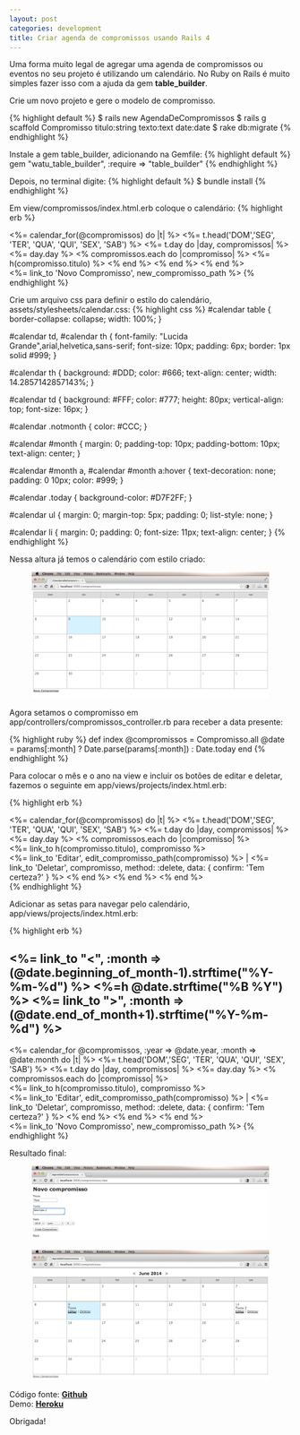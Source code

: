 ```yaml
---
layout: post
categories: development
title: Criar agenda de compromissos usando Rails 4
---
```


Uma forma muito legal de agregar uma agenda de compromissos ou eventos no seu projeto é utilizando um calendário. No Ruby on Rails é muito simples fazer isso com a ajuda da gem **table_builder**.

Crie um novo projeto e gere o modelo de compromisso.

{% highlight default %}
$ rails new AgendaDeCompromissos
$ rails g scaffold Compromisso titulo:string texto:text date:date
$ rake db:migrate
{% endhighlight %}

Instale a gem table_builder, adicionando na Gemfile:
{% highlight default %}
gem "watu_table_builder", :require => "table_builder"
{% endhighlight %}

Depois, no terminal digite:
{% highlight default %}
$ bundle install
{% endhighlight %}

Em view/compromissos/index.html.erb coloque o calendário:
{% highlight erb %}
<div id="calendar">
	<%= calendar_for(@compromissos) do |t| %>
	<%= t.head('DOM','SEG', 'TER', 'QUA', 'QUI', 'SEX', 'SAB') %>
	<%= t.day do |day, compromissos| %>
	<%= day.day %>
	<% compromissos.each do |compromisso| %>
	<%= h(compromisso.titulo) %>
	<% end %>
	<% end %>
	<% end %>
</div>
<%= link_to 'Novo Compromisso', new_compromisso_path %>
{% endhighlight %}

Crie um arquivo css para definir o estilo do calendário,
assets/stylesheets/calendar.css:
{% highlight css %}
#calendar table {
border-collapse: collapse;
width: 100%;
}

#calendar td,
#calendar th {
font-family: "Lucida Grande",arial,helvetica,sans-serif;
font-size: 10px;
padding: 6px;
border: 1px solid #999;
}

#calendar th {
background: #DDD;
color: #666;
text-align: center;
width: 14.2857142857143%;
}

#calendar td {
background: #FFF;
color: #777;
height: 80px;
vertical-align: top;
font-size: 16px;
}

#calendar .notmonth {
color: #CCC;
}

#calendar #month {
margin: 0;
padding-top: 10px;
padding-bottom: 10px;
text-align: center;
}

#calendar #month a, #calendar #month a:hover {
text-decoration: none;
padding: 0 10px;
color: #999;
}

#calendar .today {
background-color: #D7F2FF;
}

#calendar ul {
margin: 0;
margin-top: 5px;
padding: 0;
list-style: none;
}

#calendar li {
margin: 0;
padding: 0;
font-size: 11px;
text-align: center;
}
{% endhighlight %}

Nessa altura já temos o calendário com estilo criado:
<figure>
	<img src="../assets/img/calendar1.png">
</figure>

Agora setamos o compromisso em app/controllers/compromissos_controller.rb para receber a data presente:

{% highlight ruby %}
def index
@compromissos = Compromisso.all
@date = params[:month] ? Date.parse(params[:month]) : Date.today
end
{% endhighlight %}

Para colocar o mês e o ano na view e incluir os botões de editar e deletar, fazemos o seguinte em app/views/projects/index.html.erb:

{% highlight erb %}
<div id="calendar">
	<%= calendar_for(@compromissos) do |t| %>
	<%= t.head('DOM','SEG', 'TER', 'QUA', 'QUI', 'SEX', 'SAB') %>
	<%= t.day do |day, compromissos| %>
	<%= day.day %>
	<% compromissos.each do |compromisso| %><br>
	<%= link_to h(compromisso.titulo), compromisso %><br>
	<%= link_to 'Editar', edit_compromisso_path(compromisso) %> | <%= link_to 'Deletar', compromisso, method: :delete, data: { confirm: 'Tem certeza?' } %>
	<% end %>
	<% end %>
	<% end %>
</div>
{% endhighlight %}

Adicionar as setas para navegar pelo calendário, app/views/projects/index.html.erb:

{% highlight erb %}
<div id="calendar">
	<h2 id="month">
		<%= link_to "<", :month => (@date.beginning_of_month-1).strftime("%Y-%m-%d") %>
		<%=h @date.strftime("%B %Y") %>
		<%= link_to ">", :month => (@date.end_of_month+1).strftime("%Y-%m-%d") %>
	</h2>
	<%= calendar_for @compromissos, :year => @date.year, :month => @date.month do |t| %>
	<%= t.head('DOM','SEG', 'TER', 'QUA', 'QUI', 'SEX', 'SAB') %>
	<%= t.day do |day, compromissos| %>
	<%= day.day %>
	<% compromissos.each do |compromisso| %><br>
	<%= link_to h(compromisso.titulo), compromisso %><br>
	<%= link_to 'Editar', edit_compromisso_path(compromisso) %> | <%= link_to 'Deletar', compromisso, method: :delete, data: { confirm: 'Tem certeza?' } %>
	<% end %>
	<% end %>
	<% end %>
</div>
<%= link_to 'Novo Compromisso', new_compromisso_path %>
{% endhighlight %}

Resultado final:
<figure>
	<img src="../assets/img/calendar2.png">
</figure>

<figure>
	<img src="../assets/img/calendar3.png">
</figure>

Código fonte: <a href="https://github.com/alinebone/AgendaDeCompromissos">**Github**</a><br/>
Demo: <a href="http://tutorialagenda.herokuapp.com/compromissos">**Heroku**</a>

Obrigada!
